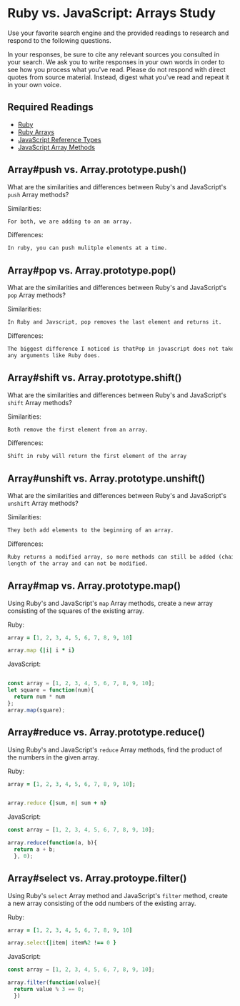 # Ruby vs. JavaScript: Arrays Study

Use your favorite search engine and the provided readings to research and
respond to the following questions.

In your responses, be sure to cite any relevant sources you consulted in your
search. We ask you to write responses in your own words in order to see how you
process what you've read. Please do not respond with direct quotes from source
material. Instead, digest what you've read and repeat it in your own voice.

## Required Readings

-   [Ruby](https://github.com/ga-wdi-boston/ruby)
-   [Ruby Arrays](https://github.com/ga-wdi-boston/ruby-arrays)
-   [JavaScript Reference Types](https://github.com/ga-wdi-boston/js-reference-types)
-   [JavaScript Array Methods](https://github.com/ga-wdi-boston/js-array-methods)

## Array#push vs. Array.prototype.push()

What are the similarities and differences between Ruby's and JavaScript's `push`
Array methods?

Similarities:

```md
For both, we are adding to an an array.
```

Differences:

```md
In ruby, you can push mulitple elements at a time.
```

## Array#pop vs. Array.prototype.pop()

What are the similarities and differences between Ruby's and JavaScript's `pop`
Array methods?

Similarities:

```md
In Ruby and Javscript, pop removes the last element and returns it.
```

Differences:

```md
The biggest difference I noticed is thatPop in javascript does not take
any arguments like Ruby does. 
```

## Array#shift vs. Array.prototype.shift()

What are the similarities and differences between Ruby's and JavaScript's
`shift` Array methods?

Similarities:

```md
Both remove the first element from an array.
```

Differences:

```md
Shift in ruby will return the first element of the array
```

## Array#unshift vs. Array.prototype.unshift()

What are the similarities and differences between Ruby's and JavaScript's
`unshift` Array methods?

Similarities:

```md
They both add elements to the beginning of an array.
```

Differences:

```md
Ruby returns a modified array, so more methods can still be added (chained). Javascript just returns the
length of the array and can not be modified.
```

## Array#map vs. Array.prototype.map()

Using Ruby's and JavaScript's `map` Array methods, create a new array consisting
of the squares of the existing array.

Ruby:

```ruby
array = [1, 2, 3, 4, 5, 6, 7, 8, 9, 10]

array.map {|i| i * i}
```

JavaScript:

```javascript

const array = [1, 2, 3, 4, 5, 6, 7, 8, 9, 10];
let square = function(num){
  return num * num
};
array.map(square);
```

## Array#reduce vs. Array.prototype.reduce()

Using Ruby's and JavaScript's `reduce` Array methods, find the product of the
numbers in the given array.

Ruby:

```ruby
array = [1, 2, 3, 4, 5, 6, 7, 8, 9, 10];


array.reduce {|sum, n| sum + n}


```

JavaScript:

```javascript
const array = [1, 2, 3, 4, 5, 6, 7, 8, 9, 10];

array.reduce(function(a, b){
  return a + b;
  }, 0);
```

## Array#select vs. Array.protoype.filter()

Using Ruby's `select` Array method and JavaScript's `filter` method, create a
new array consisting of the odd numbers of the existing array.

Ruby:

```ruby
array = [1, 2, 3, 4, 5, 6, 7, 8, 9, 10]

array.select{|item| item%2 !== 0 }
```

JavaScript:

```javascript
const array = [1, 2, 3, 4, 5, 6, 7, 8, 9, 10];

array.filter(function(value){
  return value % 3 == 0;
  })
```
